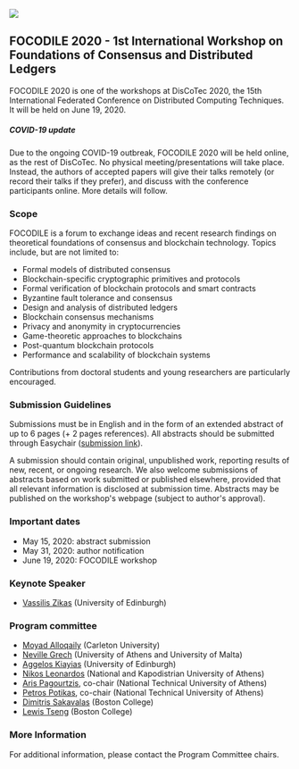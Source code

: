 
[![](https://www.discotec.org/2020/discotec2020-banner.jpeg)](https://www.discotec.org/2020/)

## FOCODILE 2020 - 1st International Workshop on Foundations of Consensus and Distributed Ledgers

FOCODILE 2020 is one of the workshops at DisCoTec 2020, the 15th International Federated Conference on Distributed Computing Techniques. It will be held on June 19, 2020.

##### COVID-19 update
Due to the ongoing COVID-19 outbreak, FOCODILE 2020 will be held online, as the rest of DisCoTec. No physical meeting/presentations will take place. Instead, the authors of accepted papers will give their talks remotely (or record their talks if they prefer), and discuss with the conference participants online. More details will follow.

### Scope
FOCODILE is a forum to exchange ideas and recent research findings on theoretical foundations of consensus and blockchain technology. Topics include, but are not limited to:

* Formal models of distributed consensus
* Blockchain-specific cryptographic primitives and protocols
* Formal verification of blockchain protocols and smart contracts
* Byzantine fault tolerance and consensus
* Design and analysis of distributed ledgers
* Blockchain consensus mechanisms
* Privacy and anonymity in cryptocurrencies
* Game-theoretic approaches to blockchains
* Post-quantum blockchain protocols
* Performance and scalability of blockchain systems

Contributions from doctoral students and young researchers are particularly encouraged.

### Submission Guidelines
Submissions must be in English and in the form of an extended abstract of up to 6 pages (+ 2 pages references). All abstracts should be submitted through Easychair ([submission link](https://easychair.org/conferences/?conf=focodile2020)).

A submission should contain original, unpublished work, reporting results of new, recent, or ongoing research. We also welcome submissions of abstracts based on work submitted or published elsewhere, provided that all relevant information is disclosed at submission time. Abstracts may be published on the workshop's webpage (subject to author's approval).

### Important dates
* May 15, 2020: abstract submission
* May 31, 2020: author notification
* June 19, 2020: FOCODILE workshop

### Keynote Speaker
* [Vassilis Zikas](https://www.vassiliszikas.com/) (University of Edinburgh)

### Program committee
* [Moyad Alloqaily](https://carleton.ca/sce/people/aloqaily/) (Carleton University)
* [Neville Grech](https://www.nevillegrech.com/) (University of Athens and University of Malta)
* [Aggelos Kiayias](http://www.kiayias.com/) (University of Edinburgh)
* [Nikos Leonardos](http://users.uoa.gr/~nleon/) (National and Kapodistrian University of Athens)
* [Aris Pagourtzis](http://users.softlab.ntua.gr/~pagour/), co-chair (National Technical University of Athens)
* [Petros Potikas](http://users.softlab.ntua.gr/~ppotik/), co-chair (National Technical University of Athens)
* [Dimitris Sakavalas](https://www.bc.edu/bc-web/schools/mcas/departments/computer-science/people/postdoctoral-fellows/dimitrios-sakavalas.html) (Boston College)
* [Lewis Tseng](https://www.bc.edu/bc-web/schools/mcas/departments/computer-science/people/faculty-directory/lewis-tseng.html) (Boston College)


### More Information
For additional information, please contact the Program Committee chairs.